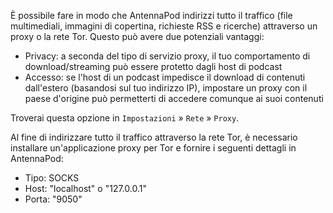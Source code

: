 È possibile fare in modo che AntennaPod indirizzi tutto il traffico (file
multimediali, immagini di copertina, richieste RSS e ricerche) attraverso un
proxy o la rete Tor. Questo può avere due potenziali vantaggi:

- Privacy: a seconda del tipo di servizio proxy, il tuo comportamento di
download/streaming può essere protetto dagli host di podcast
- Accesso: se l'host di un podcast impedisce il download di contenuti dall'estero
(basandosi sul tuo indirizzo IP), impostare un proxy con il paese d'origine
può permetterti di accedere comunque ai suoi contenuti

Troverai questa opzione in `Impostazioni` » `Rete` » `Proxy`.

Al fine di indirizzare tutto il traffico attraverso la rete Tor, è necessario
installare un'applicazione proxy per Tor e fornire i seguenti dettagli in
AntennaPod:

- Tipo: SOCKS
- Host: "localhost" o "127.0.0.1"
- Porta: "9050"
